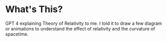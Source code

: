 # What's This?

GPT 4 explaining Theory of Relativity to me.
I told it to draw a few diagram or animations to understand the effect of relativity and the curvature of spacetime.
